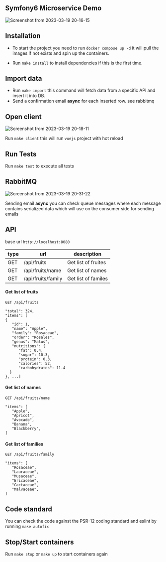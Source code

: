 ## Symfony6 Microservice Demo

![Screenshot from 2023-03-19 20-16-15](https://user-images.githubusercontent.com/3720473/226198412-709368bf-a3b0-47bd-aefd-0d6a3a928579.png)

## Installation

- To start the project you need to run `docker compose up -d` it will pull the images if not exists and spin up the containers.

- Run `make install` to install dependencies if this is the first time.

## Import data

- Run `make import` this command will fetch data from a specific API and insert it into DB.
- Send a confirmation email **async** for each inserted row. see rabbitmq

## Open client

![Screenshot from 2023-03-19 20-18-11](https://user-images.githubusercontent.com/3720473/226198443-55edb85e-66ee-4ebf-8d0f-657be5930e37.png)

Run `make client` this will run `vuejs` project with hot reload

## Run Tests

Run `make test` to execute all tests


## RabbitMQ

![Screenshot from 2023-03-19 20-31-22](https://user-images.githubusercontent.com/3720473/226199072-02ea3fbf-6a86-475c-ba2c-394743b2672a.png)

Sending email **async**  you can check queue messages where each message contains serialized data which will use on the consumer side for sending emails

## API

base url `http://localhost:8080`

| type   | url                         |  description            |
| ------ | --------------------------- | ---------------------- |
| GET   | /api/fruits             |  Get list of fruites     |
| GET   | /api/fruits/name           | Get list of names    |
| GET   | /api/fruits/family           | Get list of familes    |

#### Get list of fruits

`GET /api/fruits`
```
"total": 324,
"items": [
{
   "id": 1,
   "name": "Apple",
   "family": "Rosaceae",
   "order": "Rosales",
   "genus": "Malus",
   "nutritions": {
      "fat": 0.4,
      "sugar": 10.3,
      "protein": 0.3,
      "calories": 52,
      "carbohydrates": 11.4
  }
}, ...]
```

#### Get list of names

`GET /api/fruits/name`
```
"items": [
   "Apple",
   "Apricot",
   "Avocado",
   "Banana",
   "Blackberry",
]
```

#### Get list of families

`GET /api/fruits/family`
```
"items": [
   "Rosaceae",
   "Lauraceae",
   "Musaceae",
   "Ericaceae",
   "Cactaceae",
   "Malvaceae",
]
```

## Code standard

You can check the code against the PSR-12 coding standard and eslint  by running `make autofix`

## Stop/Start containers

Run `make stop` or `make up` to start containers again
